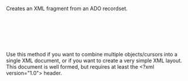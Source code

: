 ﻿Creates an XML fragment from an ADO recordset.

<pre><cursor>
   <row>
      <data1/>
      <data2/>
   </row>
</cursor></pre>

Use this method if you want to combine multiple objects/cursors into a single XML document, or if you want to create a very simple XML layout. This document is well formed, but requires at least the <?xml version="1.0"> header.
